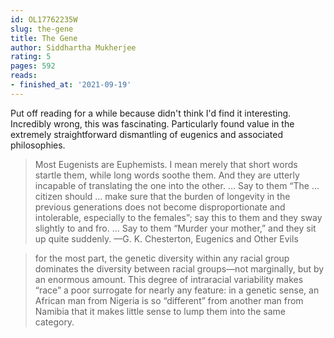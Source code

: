 ```yaml
---
id: OL17762235W
slug: the-gene
title: The Gene
author: Siddhartha Mukherjee
rating: 5
pages: 592
reads:
- finished_at: '2021-09-19'
---
```

Put off reading for a while because didn't think I'd find it interesting. Incredibly wrong, this was fascinating. Particularly found value in the extremely straightforward dismantling of eugenics and associated philosophies.

> Most Eugenists are Euphemists. I mean merely that short words startle them, while long words soothe them. And they are utterly incapable of translating the one into the other. … Say to them “The … citizen should … make sure that the burden of longevity in the previous generations does not become disproportionate and intolerable, especially to the females”; say this to them and they sway slightly to and fro. … Say to them “Murder your mother,” and they sit up quite suddenly. —G. K. Chesterton, Eugenics and Other Evils


> for the most part, the genetic diversity within any racial group dominates the diversity between racial groups—not marginally, but by an enormous amount. This degree of intraracial variability makes “race” a poor surrogate for nearly any feature: in a genetic sense, an African man from Nigeria is so “different” from another man from Namibia that it makes little sense to lump them into the same category.


